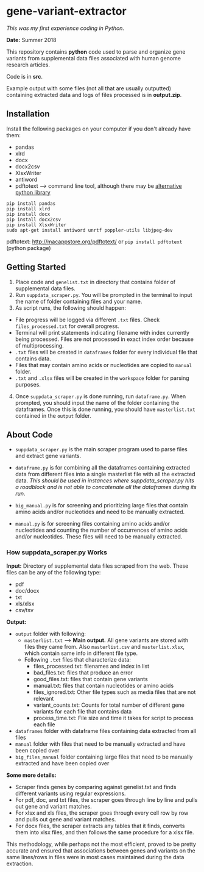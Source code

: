 # gene-variant-extractor

*This was my first experience coding in Python.*

**Date:** Summer 2018

This repository contains **python** code used to parse and organize gene variants from supplemental data files associated with human genome research articles.

Code is in **src**.

Example output with some files (not all that are usually outputted) containing extracted data and logs of files processed is in **output.zip**.

## Installation

Install the following packages on your computer if you don't already have them:
- pandas
- xlrd
- docx
- docx2csv
- XlsxWriter
- antiword
- pdftotext --> command line tool, although there may be [alternative python library](https://pypi.org/project/pdftotext/)

```
pip install pandas
pip install xlrd
pip install docx
pip install docx2csv
pip install XlsxWriter
sudo apt-get install antiword unrtf poppler-utils libjpeg-dev
```
pdftotext: http://macappstore.org/pdftotext/ or `pip install pdftotext` (python package)

## Getting Started

1. Place code and `genelist.txt` in directory that contains folder of supplemental data files.
2. Run `suppdata_scraper.py`. You will be prompted in the terminal to input the name of folder containing files and your name.
3. As script runs, the following should happen:
* File progress will be logged via different `.txt` files. Check `files_processed.txt` for overall progress.
* Terminal will print statements indicating filename with index currently being processed. Files are not processed in exact index order because of multiprocessing.
* `.txt` files will be created in `dataframes` folder for every individual file that contains data.
* Files that may contain amino acids or nucleotides are copied to `manual` folder.
* `.txt` and `.xlsx` files will be created in the `workspace` folder for parsing purposes.
4. Once `suppdata_scraper.py` is done running, run `dataframe.py`. When prompted, you should input the name of the folder containing the dataframes. Once this is done running, you should have `masterlist.txt` contained in the `output` folder.

## About Code

* `suppdata_scraper.py` is the main scraper program used to parse files and extract gene variants. 

* `dataframe.py` is for combining all the dataframes containing extracted data from different files into a single masterlist file with all the extracted data. *This should be used in instances where suppdata_scraper.py hits a roadblock and is not able to concatenate all the dataframes during its run.*

* `big_manual.py` is for screening and prioritizing large files that contain amino acids and/or nucleotides and need to be manually extracted.

* `manual.py` is for screening files containing amino acids and/or nucleotides and counting the number of occurrences of amino acids and/or nucleotides. These files will need to be manually extracted.

### How suppdata_scraper.py Works

**Input:** Directory of supplemental data files scraped from the web. These files can be any of the following type:

- pdf
- doc/docx
- txt
- xls/xlsx
- csv/tsv

**Output:** 

* `output` folder with following:
	* `masterlist.txt` --> **Main output.** All gene variants are stored with files they came from. Also `masterlist.csv` and `masterlist.xlsx`, which contain same info in different file type.
	* Following `.txt` files that characterize data:
		- files_processed.txt: filenames and index in list
		- bad_files.txt: files that produce an error
		- good_files.txt: files that contain gene variants
		- manual.txt: files that contain nucleotides or amino acids
		- files_ignored.txt: Other file types such as media files that are not relevant
		- variant_counts.txt: Counts for total number of different gene variants for each file that contains data
		- process_time.txt: File size and time it takes for script to process each file
* `dataframes` folder with dataframe files containing data extracted from all files
* `manual` folder with files that need to be manually extracted and have been copied over
* `big_files_manual` folder containing large files that need to be manually extracted and have been copied over

**Some more details:**
- Scraper finds genes by comparing against genelist.txt and finds different variants using regular expressions.
- For pdf, doc, and txt files, the scraper goes through line by line and pulls out gene and variant matches.
- For xlsx and xls files, the scraper goes through every cell row by row and pulls out gene and variant matches.
- For docx files, the scraper extracts any tables that it finds, converts them into xlsx files, and then follows the same procedure for a xlsx file. 

This methodology, while perhaps not the most efficient, proved to be pretty accurate and ensured that associations between genes and variants on the same lines/rows in files were in most cases maintained during the data extraction.
